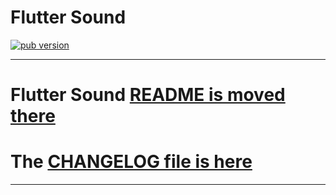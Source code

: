# Flutter Sound

<p align="left">
  <a href="https://pub.dartlang.org/packages/flutter_sound"><img alt="pub version" src="https://img.shields.io/pub/v/flutter_sound.svg?style=flat-square"></a>
</p>

-------------------------------------------------------------------------------------

# Flutter Sound [README is moved there](flutter_sound/README.md)
# The [CHANGELOG file is here](CHANGELOG.md)

-------------------------------------------------------------------------------------
